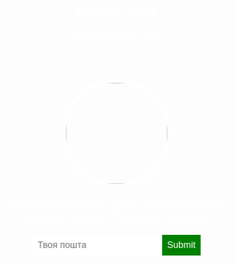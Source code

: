 # bieliak_lab1
лабораторна №1
<!DOCTYPE html>
<html>
	<head>
		<title>Про лінивця</title>
		<style type="text/css">
			body {
				text-align: center;
				background: url("img/back.jpg");
				background-size: cover;
				color: white;
				font-family: helvetica;
			}
			img {
				width: 200px;
				border-radius: 100px;
				border: 5px solid white;
				margin-top: 50px;
			}
			p {
				font-size: 22px;
			}
			input{
			border: 0;
			padding: 10px;
			font-size: 18px;	
			}
			input[type="submit"] {
				background: green;
				color: white;
			}
		</style>
	</head>
	<body>
		<img src="img/other/lenivets.jpg" alt="Зображення лінивця">
		<p>Привіт! Я лінивець. Живу у тропічних лісах Північної частини Південної Америки.</p>
		<input type="email" name="" placeholder="Твоя пошта">
		<input type="submit" name="">
	</body>
</html>
